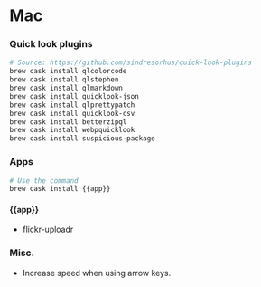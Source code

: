 # Mac
### Quick look plugins
```bash
# Source: https://github.com/sindresorhus/quick-look-plugins
brew cask install qlcolorcode
brew cask install qlstephen
brew cask install qlmarkdown
brew cask install quicklook-json
brew cask install qlprettypatch
brew cask install quicklook-csv
brew cask install betterzipql
brew cask install webpquicklook
brew cask install suspicious-package
```

### Apps
```bash
# Use the command
brew cask install {{app}}
```
#### {{app}}
- flickr-uploadr

### Misc.
- Increase speed when using arrow keys.
